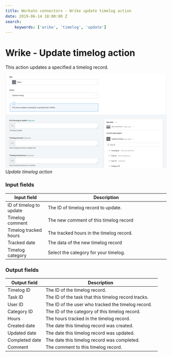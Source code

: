 ```yaml
---
title: Workato connectors - Wrike update timelog action
date: 2019-06-14 18:00:00 Z
search:
    keywords: ['wrike', 'timelog', 'update']
---
```


# Wrike - Update timelog action

This action updates a specified a timelog record.

![Update timelog action](/assets/images/connectors/Wrike/update-timelog-action.png)
*Update timelog action*

### Input fields

<table class="unchanged rich-diff-level-one">
  <thead>
    <tr>
      <th width='25%'>Input field</th>
      <th>Description</th>
    </tr>
  </thead>
  <tbody>
    <tr>
      <td>ID of timelog to update</td>
      <td>
        The ID of timelog record to update.
      </td>
    </tr>
    <tr>
      <td>Timelog comment</td>
      <td>
        The new comment of this timelog record
      </td>
    </tr>
    <tr>
      <td>Timelog tracked hours</td>
      <td>
        The tracked hours in the timelog record.
      </td>    
    </tr>
    <tr>
      <td>Tracked date</td>
      <td>
        The data of the new timelog record
      </td>    
    </tr>
    <tr>
      <td>Timelog category</td>
      <td>
        Select the category for your timelog.
      </td>
    </tr>
  </tbody>
</table>

### Output fields

<table class="unchanged rich-diff-level-one">
  <thead>
    <tr>
      <th width='25%'>Output field</th>
      <th>Description</th>
    </tr>
  </thead>
  <tbody>
    <tr>
      <td>Timelog ID</td>
      <td>
        The ID of the timelog record.
      </td>
    </tr><tr>
      <td>Task ID</td>
      <td>
        The ID of the task that this timelog record tracks.
      </td>
    </tr>  
    <tr>
      <td>User ID</td>
      <td>
        The ID of the user who tracked the timelog record.
      </td>
    </tr>
    <tr>
      <td>Category ID</td>
      <td>
        The ID of the category of this timelog record.
      </td>
    </tr>
    <tr>
      <td>Hours</td>
      <td>
        The hours tracked in the timelog record.
      </td>
    </tr>
    <tr>
      <td>Created date</td>
      <td>
        The date this timelog record was created.
      </td>
    </tr>
    <tr>
      <td>Updated date</td>
      <td>
        The date this timelog record was updated.
      </td>
    </tr>
    <tr>
      <td>Completed date</td>
      <td>
       The date this timelog record was completed.
     </td>
    </tr>
    <tr>
      <td>Comment</td>
      <td>
        The comment to this timelog record.
      </td>
    </tr>
  </tbody>
</table>
